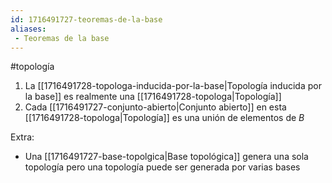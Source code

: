 ```yaml
---
id: 1716491727-teoremas-de-la-base
aliases:
 - Teoremas de la base
---
```


#topología 

1. La [[1716491728-topologa-inducida-por-la-base|Topología inducida por la base]] es realmente una [[1716491728-topologa|Topología]]
2. Cada [[1716491727-conjunto-abierto|Conjunto abierto]] en esta [[1716491728-topologa|Topología]] es una unión de elementos de $B$

Extra:

- Una [[1716491727-base-topolgica|Base topológica]] genera una sola topología pero una topología puede ser generada por varias bases